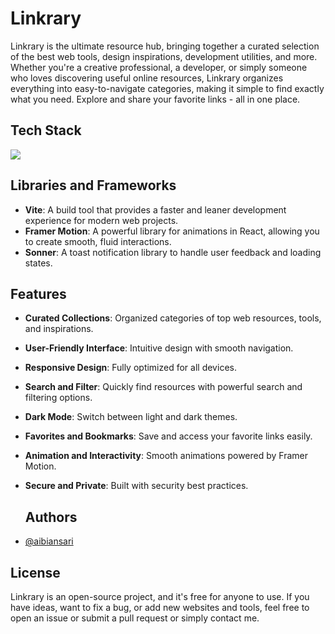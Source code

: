 # Linkrary
Linkrary is the ultimate resource hub, bringing together a curated selection of the best web tools, design inspirations, development utilities, and more. Whether you're a creative professional, a developer, or simply someone who loves discovering useful online resources, Linkrary organizes everything into easy-to-navigate categories, making it simple to find exactly what you need. Explore and share your favorite links - all in one place.

## Tech Stack

<img src="https://skillicons.dev/icons?i=react,tailwind,html,css,vite,vscode,git,javascript,typescript,github,ai,ps" />

## Libraries and Frameworks

- **Vite**: A build tool that provides a faster and leaner development experience for modern web projects.
- **Framer Motion**: A powerful library for animations in React, allowing you to create smooth, fluid interactions.
- **Sonner**: A toast notification library to handle user feedback and loading states.

## Features

- **Curated Collections**: Organized categories of top web resources, tools, and inspirations.
- **User-Friendly Interface**: Intuitive design with smooth navigation.
- **Responsive Design**: Fully optimized for all devices.
- **Search and Filter**: Quickly find resources with powerful search and filtering options.
- **Dark Mode**: Switch between light and dark themes.
- **Favorites and Bookmarks**: Save and access your favorite links easily.
- **Animation and Interactivity**: Smooth animations powered by Framer Motion.
- **Secure and Private**: Built with security best practices.


  ## Authors

- [@aibiansari](https://www.github.com/aibiansari)

## License

Linkrary is an open-source project, and it's free for anyone to use. If you have ideas, want to fix a bug, or add new websites and tools, feel free to open an issue or submit a pull request or simply contact me.
